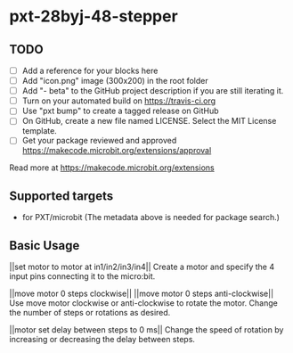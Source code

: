 # pxt-28byj-48-stepper



## TODO

- [ ] Add a reference for your blocks here
- [ ] Add "icon.png" image (300x200) in the root folder
- [ ] Add "- beta" to the GitHub project description if you are still iterating it.
- [ ] Turn on your automated build on https://travis-ci.org
- [ ] Use "pxt bump" to create a tagged release on GitHub
- [ ] On GitHub, create a new file named LICENSE. Select the MIT License template.
- [ ] Get your package reviewed and approved https://makecode.microbit.org/extensions/approval

Read more at https://makecode.microbit.org/extensions

## Supported targets

* for PXT/microbit
(The metadata above is needed for package search.)

## Basic Usage

||set motor to motor at in1/in2/in3/in4||
Create a motor and specify the 4 input pins connecting it to the micro:bit.

||move motor 0 steps clockwise||
||move motor 0 steps anti-clockwise||
Use move motor clockwise or anti-clockwise to rotate the motor. Change the number of steps or rotations as desired.

||motor set delay between steps to 0 ms||
Change the speed of rotation by increasing or decreasing the delay between steps.
